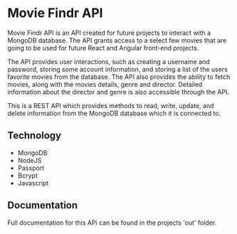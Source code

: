 # Movie Findr API

Movie Findr API is an API created for future projects to interact with a MongoDB database. The API grants access to a select few movies that are going to be used for future React and Angular front-end projects.

The API provides user interactions, such as creating a username and password, storing some account information, and storing a list of the users favorite movies from the database. The API also provides the ability to fetch movies, along with the movies details, genre and director. Detailed information about the director and genre is also accessible through the API.

This is a REST API which provides methods to read, write, update, and delete information from the MongoDB database which it is connected to.

## Technology

- MongoDB
- NodeJS
- Passport
- Bcrypt
- Javascript

## Documentation

Full documentation for this APi can be found in the projects 'out' folder.
